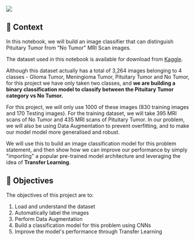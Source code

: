 ![]([https://www.hopkinsmedicine.org/-/media/images/health/1_-conditions/brain-tumors/headxrayteaser.ashx](https://pub.mdpi-res.com/sensors/sensors-21-02222/article_deploy/html/images/sensors-21-02222-g001.png?1616574195))

## 🧠 **Context**

In this notebook, we will build an image classifier that can distinguish Pituitary Tumor from "No Tumor" MRI Scan images. 

The dataset used in this notebook is available for download from [Kaggle](https://www.kaggle.com/datasets/sartajbhuvaji/brain-tumor-classification-mri). 

Although this dataset actually has a total of 3,264 images belonging to 4 classes - Glioma Tumor, Meningioma Tumor, Pituitary Tumor and No Tumor, for this project we have only taken two classes, and **we are building a binary classification model to classify between the Pituitary Tumor category vs No Tumor.**

For this project, we will only use 1000 of these images (830 training images and 170 Testing images). For the training dataset, we will take 395 MRI scans of No Tumor and 435 MRI scans of Pituitary Tumor. In our problem, we will also be using Data Augmentation to prevent overfitting, and to make our model model more generalised and robust.

We will use this to build an image classification model for this problem statement, and then show how we can improve our performance by simply "importing" a popular pre-trained model architecture and leveraging the idea of **Transfer Learning**.

## 🎯 **Objectives**
The objectives of this project are to: 
1. Load and understand the dataset
2. Automatically label the images
3. Perform Data Augmentation
4. Build a classification model for this problem using CNNs
5. Improve the model's performance through Transfer Learning

